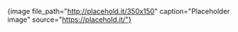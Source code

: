 {image file_path="http://placehold.it/350x150" caption="Placeholder image" source="https://placehold.it/"}
